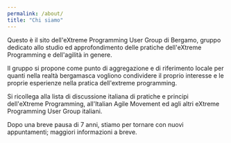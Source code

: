 ```yaml
---
permalink: /about/
title: "Chi siamo"
---
```


Questo è il sito dell'eXtreme Programming User Group di Bergamo, gruppo dedicato allo studio ed approfondimento delle pratiche dell'eXtreme Programming e dell'agilità in genere.

Il gruppo si propone come punto di aggregazione e di riferimento locale per quanti nella realtà bergamasca vogliono condividere il proprio interesse e le proprie esperienze nella pratica dell'extreme programming.

Si ricollega alla lista di discussione italiana di pratiche e principi dell'eXtreme Programming, all'Italian Agile Movement ed agli altri eXtreme Programming User Group italiani.

Dopo una breve pausa di 7 anni, stiamo per tornare con nuovi appuntamenti; maggiori informazioni a breve.